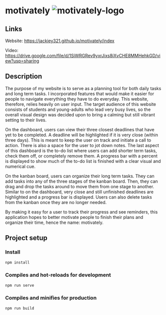 # motivately ![motivately-logo](public/favicon.ico)

## Links

Website: https://jackiey321.github.io/motivately/index 

Video: https://drive.google.com/file/d/1SiWRGRev9yxrJixs8iXvCHE8MMHehkGD/view?usp=sharing 

## Description

The purpose of my website is to serve as a planning tool for both daily tasks and long term tasks. I incorporated features that would make it easier for people to navigate everything they have to do everyday. This website, therefore, relies heavily on user input. The target audience of this website consists of students and young-adults who lead very busy lives, so the overall visual design was decided upon to bring a calming but still vibrant setting to their lives. 

On the dashboard, users can view their three closest deadlines that have yet to be completed. A deadline will be highlighted if it is very close (within three days). This is meant to keep the user on track and initiate a call to action. There is also a space for the user to jot down notes. The last aspect of this dashboard is the to-do list where users can add shorter term tasks, check them off, or completely remove them. A progress bar with a percent is displayed to show much of the to-do list is finished with a clear visual and numerical cue. 

On the kanban board, users can organize their long term tasks. They can add tasks into any of the three stages of the kanban board. Then, they can drag and drop the tasks around to move them from one stage to another. Similar to on the dashboard, very close and still unfinished deadlines are highlighted and a progress bar is displayed. Users can also delete tasks from the kanban once they are no longer needed. 

By making it easy for a user to track their progress and see reminders, this application hopes to better motivate people to finish their plans and organize their time, hence the name: motivately.

## Project setup

### Install

``` bash
npm install
```

### Compiles and hot-reloads for development

``` bash
npm run serve
```

### Compiles and minifies for production

``` bash
npm run build
```
